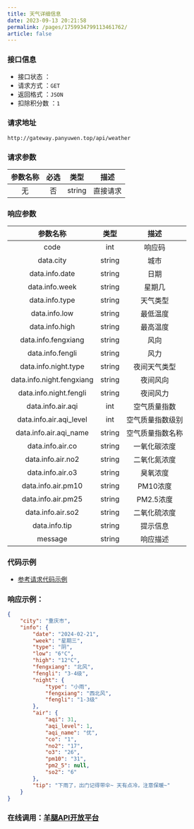 ```yaml
---
title: 天气详细信息
date: 2023-09-13 20:21:58
permalink: /pages/1759934799113461762/
article: false
---
```


### 接口信息

- 接口状态 ： <Badge text="正常"/>
- 请求方式 ：`GET`
- 返回格式 ：`JSON`
- 扣除积分数 ：`1`

### 请求地址

```shell
http://gateway.panyuwen.top/api/weather
```

### 请求参数

| 参数名称 | 必选 |  类型  |   描述   |
|:---:|:---:|:------:|:-----------------:|
|    无    |  否  | string | 直接请求 |

### 响应参数

|         参数名称          |  类型  |       描述       |
|:------------:|:------:|:-------------------------------------------:|
|           code            |  int   |      响应码      |
|         data.city         | string |       城市       |
|      data.info.date       | string |       日期       |
|      data.info.week       | string |      星期几      |
|      data.info.type       | string |     天气类型     |
|       data.info.low       | string |     最低温度     |
|      data.info.high       | string |     最高温度     |
|    data.info.fengxiang    | string |       风向       |
|     data.info.fengli      | string |       风力       |
|   data.info.night.type    | string |   夜间天气类型   |
| data.info.night.fengxiang | string |     夜间风向     |
|  data.info.night.fengli   | string |     夜间风力     |
|     data.info.air.aqi     |  int   |   空气质量指数   |
|  data.info.air.aqi_level  |  int   | 空气质量指数级别 |
|  data.info.air.aqi_name   | string | 空气质量指数名称 |
|     data.info.air.co      | string |   一氧化碳浓度   |
|     data.info.air.no2     | string |   二氧化氮浓度   |
|     data.info.air.o3      | string |     臭氧浓度     |
|    data.info.air.pm10     | string |     PM10浓度     |
|    data.info.air.pm25     | string |    PM2.5浓度     |
|     data.info.air.so2     | string |   二氧化硫浓度   |
|       data.info.tip       | string |     提示信息     |
|          message          | string |     响应描述     |

### 代码示例

- [参考请求代码示例](/pages/1705234447153963011/)

### 响应示例：

```json
{
    "city": "重庆市",
    "info": {
        "date": "2024-02-21",
        "week": "星期三",
        "type": "阴",
        "low": "6°C",
        "high": "12°C",
        "fengxiang": "北风",
        "fengli": "3-4级",
        "night": {
            "type": "小雨",
            "fengxiang": "西北风",
            "fengli": "1-3级"
        },
        "air": {
            "aqi": 31,
            "aqi_level": 1,
            "aqi_name": "优",
            "co": "1",
            "no2": "17",
            "o3": "26",
            "pm10": "31",
            "pm2_5": null,
            "so2": "6"
        },
        "tip": "下雨了，出门记得带伞~ 天有点冷，注意保暖~"
    }
}
```

###  **在线调用：[羊腿API开放平台](http://api.panyuwen.top)**

